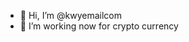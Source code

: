 - 👋 Hi, I’m @kwyemailcom
- 👀 I’m working now for crypto currency


<!---
kwyemailcom/kwyemailcom is a ✨ special ✨ repository because its `README.md` (this file) appears on your GitHub profile.
You can click the Preview link to take a look at your changes.
--->
